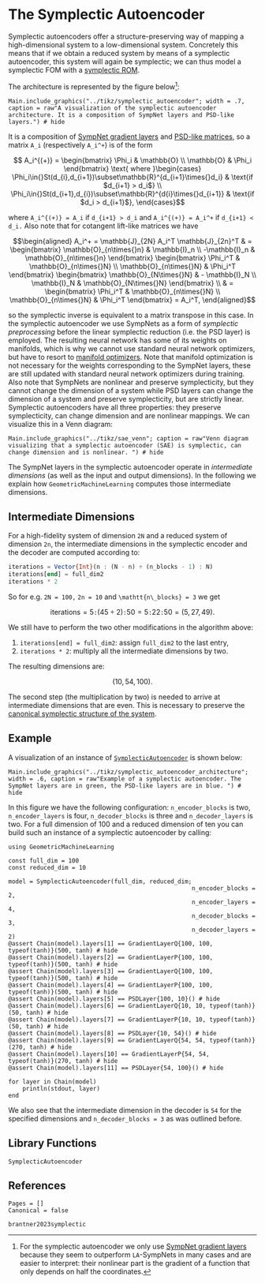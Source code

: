 # The Symplectic Autoencoder 

Symplectic autoencoders offer a structure-preserving way of mapping a high-dimensional system to a low-dimensional system. Concretely this means that if we obtain a reduced system by means of a symplectic autoencoder, this system will again be symplectic; we can thus model a symplectic FOM with a [symplectic ROM](@ref "The Symplectic Solution Manifold"). 

The architecture is represented by the figure below[^1]:

[^1]: For the symplectic autoencoder we only use [SympNet gradient layers](@ref "SympNet Gradient Layer") because they seem to outperform ``LA``-SympNets in many cases and are easier to interpret: their nonlinear part is the gradient of a function that only depends on half the coordinates.

```@example 
Main.include_graphics("../tikz/symplectic_autoencoder"; width = .7, caption = raw"A visualization of the symplectic autoencoder architecture. It is a composition of SympNet layers and PSD-like layers.") # hide
```

It is a composition of [SympNet gradient layers](@ref "SympNet Gradient Layer") and [PSD-like matrices](@ref "Proper Symplectic Decomposition"), so a matrix ``A_i`` (respectively ``A_i^+``) is of the form

```math
    A_i^{(+)} = \begin{bmatrix} \Phi_i & \mathbb{O} \\ \mathbb{O} & \Phi_i \end{bmatrix} \text{ where }\begin{cases} \Phi_i\in{}St(d_{i},d_{i+1})\subset\mathbb{R}^{d_{i+1}\times{}d_i} & \text{if $d_{i+1} > d_i$}
    \\
    \Phi_i\in{}St(d_{i+1},d_{i})\subset\mathbb{R}^{d{i}\times{}d_{i+1}} & \text{if $d_i > d_{i+1}$},
    \end{cases}
```

where ``A_i^{(+)} = A_i`` if ``d_{i+1} > d_i`` and ``A_i^{(+)} = A_i^+`` if ``d_{i+1} < d_i.`` Also note that for cotangent lift-like matrices we have

```math
\begin{aligned}
    A_i^+ = \mathbb{J}_{2N} A_i^T \mathbb{J}_{2n}^T & = \begin{bmatrix} \mathbb{O}_{n\times{}n} & \mathbb{I}_n \\ -\mathbb{I}_n & \mathbb{O}_{n\times{}n} \end{bmatrix} \begin{bmatrix} \Phi_i^T & \mathbb{O}_{n\times{}N} \\ \mathbb{O}_{n\times{}N} & \Phi_i^T \end{bmatrix} \begin{bmatrix} \mathbb{O}_{N\times{}N} & - \mathbb{I}_N \\ \mathbb{I}_N & \mathbb{O}_{N\times{}N} \end{bmatrix} \\ & = \begin{bmatrix} \Phi_i^T & \mathbb{O}_{n\times{}N} \\ \mathbb{O}_{n\times{}N} & \Phi_i^T \end{bmatrix} = A_i^T,
\end{aligned}
```

so the symplectic inverse is equivalent to a matrix transpose in this case. In the symplectic autoencoder we use SympNets as a form of *symplectic preprocessing* before the linear symplectic reduction (i.e. the PSD layer) is employed. The resulting neural network has some of its weights on manifolds, which is why we cannot use standard neural network optimizers, but have to resort to [manifold optimizers](@ref "Generalization to Homogeneous Spaces"). Note that manifold optimization is not necessary for the weights corresponding to the SympNet layers, these are still updated with standard neural network optimizers during training. Also note that SympNets are nonlinear and preserve symplecticity, but they cannot change the dimension of a system while PSD layers can change the dimension of a system and preserve symplecticity, but are strictly linear. Symplectic autoencoders have all three properties: they preserve symplecticity, can change dimension and are nonlinear mappings. We can visualize this in a Venn diagram:

```@example
Main.include_graphics("../tikz/sae_venn"; caption = raw"Venn diagram visualizing that a symplectic autoencoder (SAE) is symplectic, can change dimension and is nonlinear. ") # hide
```

The SympNet layers in the symplectic autoencoder operate in *intermediate dimensions* (as well as the input and output dimensions). In the following we explain how `GeometricMachineLearning` computes those intermediate dimensions. 

## Intermediate Dimensions

For a high-fidelity system of dimension ``2N`` and a reduced system of dimension ``2n``, the intermediate dimensions in the symplectic encoder and the decoder are computed according to: 

```julia
iterations = Vector{Int}(n : (N - n) ÷ (n_blocks - 1) : N)
iterations[end] = full_dim2
iterations * 2
```

So for e.g. ``2N = 100,`` ``2n = 10`` and ``\mathtt{n\_blocks} = 3`` we get 

```math
\mathrm{iterations} = 5\mathtt{:}(45 \div 2)\mathtt{:}50 = 5\mathtt{:}22\mathtt{:}50 = (5, 27, 49).
```

We still have to perform the two other modifications in the algorithm above:
1. `iterations[end] = full_dim2`: assign `full_dim2` to the last entry,
2. `iterations * 2`: multiply all the intermediate dimensions by two.

The resulting dimensions are:

```math
(10, 54, 100).
```

The second step (the multiplication by two) is needed to arrive at intermediate dimensions that are even. This is necessary to preserve the [canonical symplectic structure of the system](@ref "Symplectic Systems").


## Example

A visualization of an instance of [`SymplecticAutoencoder`](@ref) is shown below: 

```@example 
Main.include_graphics("../tikz/symplectic_autoencoder_architecture"; width = .6, caption = raw"Example of a symplectic autoencoder. The SympNet layers are in green, the PSD-like layers are in blue. ") # hide
```

In this figure we have the following configuration: `n_encoder_blocks` is two, `n_encoder_layers` is four, `n_decoder_blocks` is three and `n_decoder_layers` is two. For a full dimension of 100 and a reduced dimension of ten you can build such an instance of a symplectic autoencoder by calling:

```@example sae
using GeometricMachineLearning

const full_dim = 100
const reduced_dim = 10

model = SymplecticAutoencoder(full_dim, reduced_dim; 
                                                    n_encoder_blocks = 2, 
                                                    n_encoder_layers = 4, 
                                                    n_decoder_blocks = 3, 
                                                    n_decoder_layers = 2)
@assert Chain(model).layers[1] == GradientLayerQ{100, 100, typeof(tanh)}(500, tanh) # hide
@assert Chain(model).layers[2] == GradientLayerP{100, 100, typeof(tanh)}(500, tanh) # hide
@assert Chain(model).layers[3] == GradientLayerQ{100, 100, typeof(tanh)}(500, tanh) # hide
@assert Chain(model).layers[4] == GradientLayerP{100, 100, typeof(tanh)}(500, tanh) # hide
@assert Chain(model).layers[5] == PSDLayer{100, 10}() # hide
@assert Chain(model).layers[6] == GradientLayerQ{10, 10, typeof(tanh)}(50, tanh) # hide
@assert Chain(model).layers[7] == GradientLayerP{10, 10, typeof(tanh)}(50, tanh) # hide
@assert Chain(model).layers[8] == PSDLayer{10, 54}() # hide
@assert Chain(model).layers[9] == GradientLayerQ{54, 54, typeof(tanh)}(270, tanh) # hide
@assert Chain(model).layers[10] == GradientLayerP{54, 54, typeof(tanh)}(270, tanh) # hide
@assert Chain(model).layers[11] == PSDLayer{54, 100}() # hide

for layer in Chain(model)
    println(stdout, layer)
end
```

We also see that the intermediate dimension in the decoder is `54`  for the specified dimensions and `n_decoder_blocks = 3` as was outlined before.

## Library Functions

```@docs
SymplecticAutoencoder
```

## References

```@bibliography
Pages = []
Canonical = false

brantner2023symplectic
```